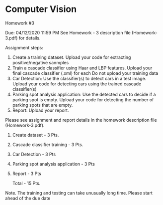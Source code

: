 # Computer Vision
Homework #3

Due: 04/12/2020 11:59 PM
See Homework - 3 description file (Homework-3.pdf) for details.

Assignment steps:
1.	Create a training dataset.
    Upload your code for extracting positive/negative sanmples 
2.	Train a cascade classifier using Haar and LBP features.
    Upload your final cascade classifier (.xml) for each
    Do not upload your training data
3.  Car Detection: Use the classifier(s) to detect cars in a test image.     
    Upload your code for detecting cars using the trained cascade classifier(s)
4.	Parking spot analysis application: Use the detected cars to decide if a parking spot is empty.
    Upload your code for detecting the number of parking spots that are empty.
5.  Report:
    Upload your report.
    
Please see assignment and report details in the homework description file (Homework-3.pdf).
    
1. Create dataset                         - 3 Pts.
2. Cascade classifier training            - 3 Pts.
3. Car Detection                          - 3 Pts
4. Parking spot analysis application      - 3 Pts
5. Report                                 - 3 Pts

    Total                                 - 15 Pts.
    
Note. The training and testing can take unusually long time. Please start ahead of the due date
   
